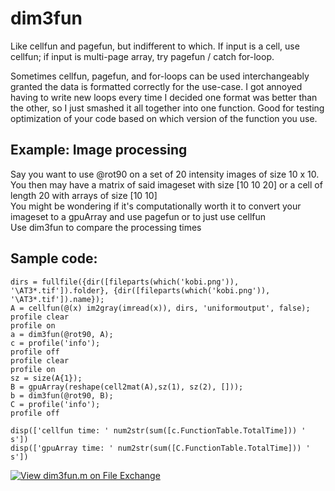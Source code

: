 # dim3fun
Like cellfun and pagefun, but indifferent to which. If input is a cell, use cellfun; if input is multi-page array, try pagefun / catch for-loop. 

Sometimes cellfun, pagefun, and for-loops can be used interchangeably granted the data is formatted correctly for the use-case. 
I got annoyed having to write new loops every time I decided one format was better than the other, so I just smashed it all together into one function.
Good for testing optimization of your code based on which version of the function you use. 

## Example: Image processing
Say you want to use @rot90 on a set of 20 intensity images of size 10 x 10.  
You then may have a matrix of said imageset with size [10 10 20] or a cell of length 20 with arrays of size [10 10]  
You might be wondering if it's computationally worth it to convert your imageset to a gpuArray and use pagefun or to just use cellfun  
Use dim3fun to compare the processing times

## Sample code:

```
dirs = fullfile({dir([fileparts(which('kobi.png')), '\AT3*.tif']).folder}, {dir([fileparts(which('kobi.png')), '\AT3*.tif']).name});
A = cellfun(@(x) im2gray(imread(x)), dirs, 'uniformoutput', false);
profile clear
profile on
a = dim3fun(@rot90, A);
c = profile('info');
profile off
profile clear
profile on
sz = size(A{1});
B = gpuArray(reshape(cell2mat(A),sz(1), sz(2), []));
b = dim3fun(@rot90, B);
C = profile('info');
profile off

disp(['cellfun time: ' num2str(sum([c.FunctionTable.TotalTime])) ' s'])
disp(['gpuArray time: ' num2str(sum([C.FunctionTable.TotalTime])) ' s'])
```

[![View dim3fun.m on File Exchange](https://www.mathworks.com/matlabcentral/images/matlab-file-exchange.svg)](https://www.mathworks.com/matlabcentral/fileexchange/124215-dim3fun-m)

